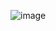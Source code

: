 ![image](https://user-images.githubusercontent.com/58118658/115977526-17790400-a547-11eb-9c7a-241b2952cb22.png)
